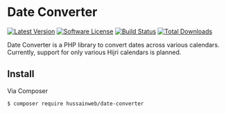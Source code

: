 # Date Converter

[![Latest Version](https://img.shields.io/github/release/hussainweb/date-converter.svg?style=flat-square)](https://github.com/hussainweb/date-converter/releases)
[![Software License](https://img.shields.io/badge/license-GPLv2-brightgreen.svg?style=flat-square)](LICENSE)
[![Build Status](https://img.shields.io/travis/hussainweb/date-converter/master.svg?style=flat-square)](https://travis-ci.org/hussainweb/date-converter)
[![Total Downloads](https://img.shields.io/packagist/dt/hussainweb/date-converter.svg?style=flat-square)](https://packagist.org/packages/hussainweb/date-converter)

Date Converter is a PHP library to convert dates across various calendars. Currently, support for only various Hijri calendars is planned.

## Install

Via Composer

``` bash
$ composer require hussainweb/date-converter
```
